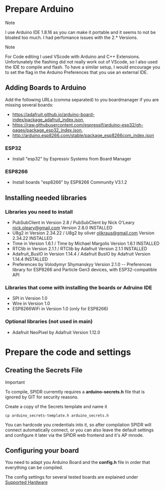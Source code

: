 # Prepare Arduino

> [!NOTE]
> I use Arduino IDE 1.8.16 as you can make it portable and it seems to not be bloated too much. I had perfomance issues with the 2.* Versions.

> [!NOTE]
> For Code editing I used VScode with Arduino and C++ Extensions. Unfortunately the flashing did not really work out of VScode, so I also used the IDE to compile and flash. 
> To have a similar setup, I would encourage you to set the flag in the Arduino Preferences that you use an external IDE.


## Adding Boards to Arduino

Add the following URLs (comma separated) to you boardmanager if you are missing several boards: 
- https://adafruit.github.io/arduino-board-index/package_adafruit_index.json, 
- https://raw.githubusercontent.com/espressif/arduino-esp32/gh-pages/package_esp32_index.json,
- http://arduino.esp8266.com/stable/package_esp8266com_index.json

### ESP32
- Install "esp32" by Espressiv Systems from Board Manager

### ESP8266 
- Install boards "esp8266" by ESP8266 Community V3.1.2


## Installing needed libraries

### Libraries you need to install 
* PubSubClient in Version 2.8 / PubSubClient by Nick O'Leary <nick.oleary@gmail.com> Version 2.8.0 INSTALLED
* U8g2 in Version 2.34.22 / U8g2 by oliver <olikraus@gmail.com> Version 2.34.22 INSTALLED
* Time in Version 1.6.1 / Time by Michael Margolis Version 1.6.1 INSTALLED
* RTClib in Version 2.1.1 / RTClib by Adafruit Version 2.1.1 INSTALLED
* Adafruit_BusIO in Version 1.14.4 / Adafruit BusIO by Adafruit Version 1.14.4 INSTALLED
* Preferences by Volodymyr Shymanskyy Version 2.1.0 --  Preferences library for ESP8266 and Particle Gen3 devices, with ESP32-compatible API


### Libraries that come with installing the boards or Adruino IDE

* SPI in Version 1.0
* Wire in Version 1.0
* ESP8266WiFi in Version 1.0 (only for ESP8266)

### Optional libraries (not used in main)
* Adafruit NeoPixel by Adafruit Version 1.12.0

# Prepare the code and settings

## Creating the Secrets File
> [!IMPORTANT]
> To compile, SPIDR curremtly requires a **arduino-secrets.h** file that is ignored by GIT for security reasons. 

Create a copy of the Secrets template and name it 
```
cp arduino_secrets-template.h arduino_secrets.h
```
You can hardcode you credentials into it, so after compilation SPIDR will connect automatically connect, or you can also leave the default settings and configure it later via the SPIDR web frontend and it's AP mnode. 

## Configuring your board
You need to adapt you Arduino Board and the **config.h** file in order that everything can be compiled.

The config settings for several tested boards are explained under [Supported Hardware](GettingStarted_SupportedHardware.md)